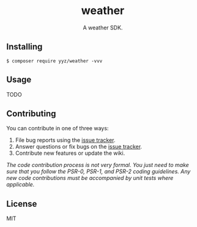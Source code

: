 <h1 align="center"> weather </h1>

<p align="center"> A weather SDK.</p>


## Installing

```shell
$ composer require yyz/weather -vvv
```

## Usage

TODO

## Contributing

You can contribute in one of three ways:

1. File bug reports using the [issue tracker](https://github.com/yyz/weather/issues).
2. Answer questions or fix bugs on the [issue tracker](https://github.com/yyz/weather/issues).
3. Contribute new features or update the wiki.

_The code contribution process is not very formal. You just need to make sure that you follow the PSR-0, PSR-1, and PSR-2 coding guidelines. Any new code contributions must be accompanied by unit tests where applicable._

## License

MIT